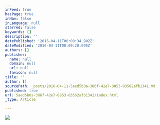 ```yaml
---
inFeed: true
hasPage: true
inNav: false
inLanguage: null
starred: false
keywords: []
description: ''
datePublished: '2016-04-11T00:09:34.902Z'
dateModified: '2016-04-11T00:09:20.095Z'
authors: []
publisher:
  name: null
  domain: null
  url: null
  favicon: null
title: ''
author: []
sourcePath: _posts/2016-04-11-5aed5b0a-386f-42e7-8853-03562afb1341.md
published: true
url: 5aed5b0a-386f-42e7-8853-03562afb1341/index.html
_type: Article

---
```

![](https://the-grid-user-content.s3-us-west-2.amazonaws.com/5e4b40aa-5425-4524-a966-61665a67ead1.jpg)